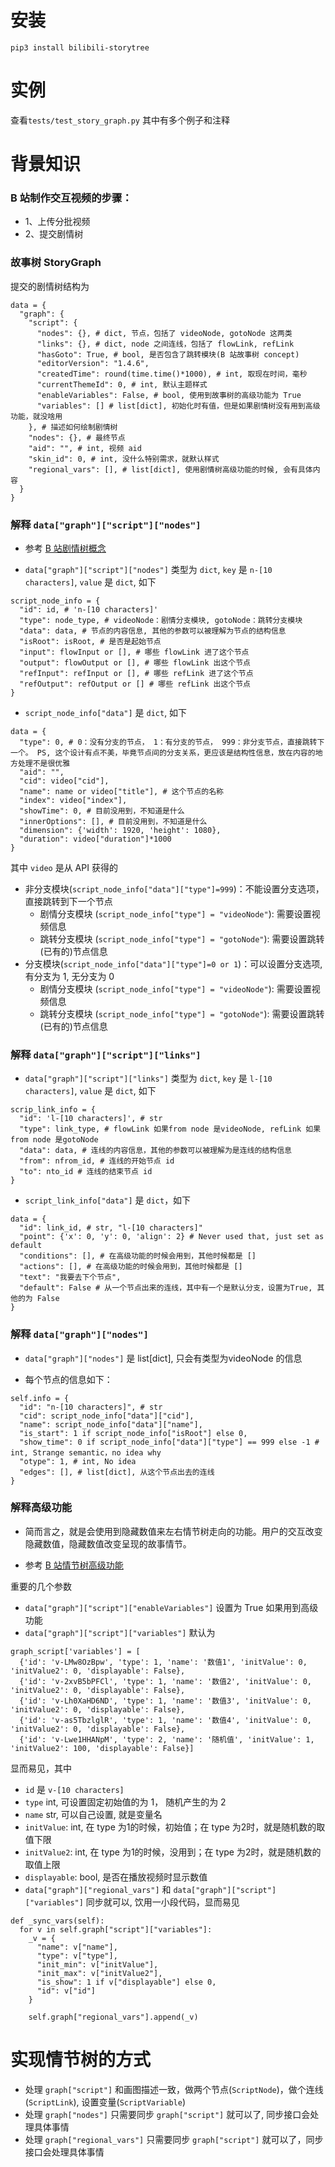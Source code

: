 # 安装
```
pip3 install bilibili-storytree
```

# 实例
查看`tests/test_story_graph.py` 其中有多个例子和注释

# 背景知识 

### B 站制作交互视频的步骤：

* 1、上传分批视频
* 2、提交剧情树

### 故事树 StoryGraph

提交的剧情树结构为

```
data = {
  "graph": {
    "script": {
      "nodes": {}, # dict, 节点，包括了 videoNode, gotoNode 这两类
      "links": {}, # dict, node 之间连线，包括了 flowLink, refLink
      "hasGoto": True, # bool, 是否包含了跳转模块(B 站故事树 concept) 
      "editorVersion": "1.4.6",
      "createdTime": round(time.time()*1000), # int, 取现在时间，毫秒
      "currentThemeId": 0, # int, 默认主题样式
      "enableVariables": False, # bool, 使用到故事树的高级功能为 True
      "variables": [] # list[dict], 初始化时有值，但是如果剧情树没有用到高级功能，就没啥用
    }, # 描述如何绘制剧情树
    "nodes": {}, # 最终节点
    "aid": "", # int, 视频 aid
    "skin_id": 0, # int, 没什么特别需求，就默认样式
    "regional_vars": [], # list[dict], 使用剧情树高级功能的时候, 会有具体内容
  }
}
```
### 解释 `data["graph"]["script"]["nodes"]` 
* 参考 [B 站剧情树概念](https://www.bilibili.com/video/BV1n4411F7tm)

* `data["graph"]["script"]["nodes"]` 类型为 `dict`, `key` 是 `n-[10 characters]`, `value` 是
`dict`, 如下

```
script_node_info = {
  "id": id, # 'n-[10 characters]'
  "type": node_type, # videoNode：剧情分支模块, gotoNode：跳转分支模块
  "data": data, # 节点的内容信息, 其他的参数可以被理解为节点的结构信息
  "isRoot": isRoot, # 是否是起始节点
  "input": flowInput or [], # 哪些 flowLink 进了这个节点
  "output": flowOutput or [], # 哪些 flowLink 出这个节点
  "refInput": refInput or [], # 哪些 refLink 进了这个节点
  "refOutput": refOutput or [] # 哪些 refLink 出这个节点
}
```

* `script_node_info["data"]` 是 `dict`, 如下

```
data = {
  "type": 0, # 0：没有分支的节点， 1：有分支的节点， 999：非分支节点，直接跳转下一个。 PS, 这个设计有点不美，毕竟节点间的分支关系，更应该是结构性信息，放在内容的地方处理不是很优雅
  "aid": "",
  "cid": video["cid"],
  "name": name or video["title"], # 这个节点的名称
  "index": video["index"],
  "showTime": 0, # 目前没用到，不知道是什么
  "innerOptions": [], # 目前没用到，不知道是什么
  "dimension": {'width': 1920, 'height': 1080},
  "duration": video["duration"]*1000
}
```

其中 `video` 是从 API 获得的

* 非分支模块(`script_node_info["data"]["type"]=999`)：不能设置分支选项，直接跳转到下一个节点
  * 剧情分支模块 (`script_node_info["type"] = "videoNode"`): 需要设置视频信息
  * 跳转分支模块 (`script_node_info["type"] = "gotoNode"`): 需要设置跳转(已有的)节点信息
* 分支模块(`script_node_info["data"]["type"]=0 or 1`)：可以设置分支选项, 有分支为 1, 无分支为 0
  * 剧情分支模块 (`script_node_info["type"] = "videoNode"`): 需要设置视频信息
  * 跳转分支模块 (`script_node_info["type"] = "gotoNode"`): 需要设置跳转(已有的)节点信息


### 解释 `data["graph"]["script"]["links"]`
* `data["graph"]["script"]["links"]` 类型为 `dict`, `key` 是 `l-[10 characters]`, `value` 是
`dict`, 如下

```
scrip_link_info = {
  "id": 'l-[10 characters]', # str
  "type": link_type, # flowLink 如果from node 是videoNode, refLink 如果 from node 是gotoNode
  "data": data, # 连线的内容信息，其他的参数可以被理解为是连线的结构信息
  "from": nfrom_id, # 连线的开始节点 id
  "to": nto_id # 连线的结束节点 id
}
```

* `script_link_info["data"]` 是 `dict`，如下

```
data = {
  "id": link_id, # str, "l-[10 characters]"
  "point": {'x': 0, 'y': 0, 'align': 2} # Never used that, just set as default
  "conditions": [], # 在高级功能的时候会用到，其他时候都是 []
  "actions": [], # 在高级功能的时候会用到，其他时候都是 []
  "text": "我要去下个节点",
  "default": False # 从一个节点出来的连线，其中有一个是默认分支，设置为True, 其他的为 False 
}
```

### 解释 `data["graph"]["nodes"]`

* `data["graph"]["nodes"]` 是 list[dict], 只会有类型为videoNode 的信息

* 每个节点的信息如下：
```
self.info = {
  "id": "n-[10 characters]", # str
  "cid": script_node_info["data"]["cid"],
  "name": script_node_info["data"]["name"],
  "is_start": 1 if script_node_info["isRoot"] else 0, 
  "show_time": 0 if script_node_info["data"]["type"] == 999 else -1 # int, Strange semantic，no idea why
  "otype": 1, # int, No idea 
  "edges": [], # list[dict], 从这个节点出去的连线
}
``` 

### 解释高级功能

* 简而言之，就是会使用到隐藏数值来左右情节树走向的功能。用户的交互改变隐藏数值，隐藏数值改变呈现的故事情节。

* 参考 [B 站情节树高级功能](https://www.bilibili.com/video/BV134411F7VD)

重要的几个参数
* `data["graph"]["script"]["enableVariables"]` 设置为 True 如果用到高级功能
* `data["graph"]["script"]["variables"]` 默认为
```
graph_script['variables'] = [
  {'id': 'v-LMw8OzBpw', 'type': 1, 'name': '数值1', 'initValue': 0, 'initValue2': 0, 'displayable': False},
  {'id': 'v-2xvB5bPFCl', 'type': 1, 'name': '数值2', 'initValue': 0, 'initValue2': 0, 'displayable': False},
  {'id': 'v-Lh0XaHD6ND', 'type': 1, 'name': '数值3', 'initValue': 0, 'initValue2': 0, 'displayable': False},
  {'id': 'v-as5TbzlglR', 'type': 1, 'name': '数值4', 'initValue': 0, 'initValue2': 0, 'displayable': False},
  {'id': 'v-Lwe1HHANpM', 'type': 2, 'name': '随机值', 'initValue': 1, 'initValue2': 100, 'displayable': False}]
```
显而易见，其中
  * `id` 是 `v-[10 characters]`
  * `type` int, 可设置固定初始值的为 1， 随机产生的为 2
  * `name` str, 可以自己设置, 就是变量名
  * `initValue`: int, 在 type 为1的时候，初始值；在 type 为2时，就是随机数的取值下限
  * `initValue2`: int, 在 type 为1的时候，没用到；在 type 为2时，就是随机数的取值上限
  * `displayable`: bool, 是否在播放视频时显示数值
* `data["graph"]["regional_vars"]` 和 `data["graph"]["script"]["variables"]` 同步就可以, 饮用一小段代码，显而易见
```
def _sync_vars(self):
  for v in self.graph["script"]["variables"]:
    _v = {
      "name": v["name"],
      "type": v["type"],
      "init_min": v["initValue"],
      "init_max": v["initValue2"],
      "is_show": 1 if v["displayable"] else 0,
      "id": v["id"] 
    }
  
    self.graph["regional_vars"].append(_v)
```

# 实现情节树的方式

* 处理 `graph["script"]` 和画图描述一致，做两个节点(`ScriptNode`)，做个连线(`ScriptLink`), 设置变量(`ScriptVariable`)
* 处理 `graph["nodes"]` 只需要同步 `graph["script"]` 就可以了, 同步接口会处理具体事情
* 处理 `graph["regional_vars"]` 只需要同步 `graph["script"]` 就可以了，同步接口会处理具体事情


